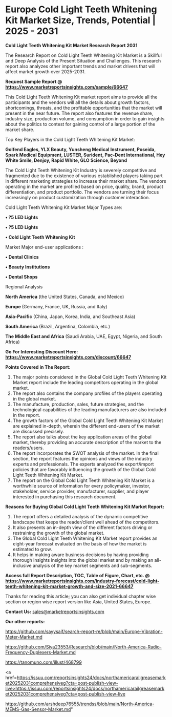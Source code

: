 # Europe Cold Light Teeth Whitening Kit Market Size, Trends, Potential | 2025 - 2031

<strong>Cold Light Teeth Whitening Kit Market Research Report 2031</strong>

The Research Report on Cold Light Teeth Whitening Kit Market is a Skillful and Deep Analysis of the Present Situation and Challenges. This research report also analyzes other important trends and market drivers that will affect market growth over 2025-2031.

<strong>Request Sample Report @ <a href=https://www.marketreportsinsights.com/sample/66647>https://www.marketreportsinsights.com/sample/66647</a></strong>

This Cold Light Teeth Whitening Kit market report aims to provide all the participants and the vendors will all the details about growth factors, shortcomings, threats, and the profitable opportunities that the market will present in the near future. The report also features the revenue share, industry size, production volume, and consumption in order to gain insights about the politics to contest for gaining control of a large portion of the market share.

Top Key Players in the Cold Light Teeth Whitening Kit Market:

<strong>Golfend Eagles, YLX Beauty, Yunsheng Medical Instrument, Poseida, Spark Medical Equipment, LUSTER, Surident, Pac-Dent International, Hey White Smile, Denjoy, Rapid White, GLO Science, Beyond</strong>

The Cold Light Teeth Whitening Kit Industry is severely competitive and fragmented due to the existence of various established players taking part in different marketing strategies to increase their market share. The vendors operating in the market are profiled based on price, quality, brand, product differentiation, and product portfolio. The vendors are turning their focus increasingly on product customization through customer interaction.

Cold Light Teeth Whitening Kit Market Major Types are:

<strong>• ?5 LED Lights

• ?5 LED Lights

• Cold Light Teeth Whitening Kit</strong>

Market Major end-user applications :

<strong>• Dental Clinics

• Beauty Institutions

• Dental Shops</strong>

Regional Analysis

</u><strong><b>North America</b></strong> (the United States, Canada, and Mexico)

<strong><b>Europe </b></strong>(Germany, France, UK, Russia, and Italy)

<strong><b>Asia-Pacific</b></strong> (China, Japan, Korea, India, and Southeast Asia)

<strong><b>South America</b></strong> (Brazil, Argentina, Colombia, etc.)

<strong><b>The Middle East and Africa</b></strong> (Saudi Arabia, UAE, Egypt, Nigeria, and South Africa)

<strong>Go For Interesting Discount Here: <a href=https://www.marketreportsinsights.com/discount/66647>https://www.marketreportsinsights.com/discount/66647</a></strong>

<strong>Points Covered in The Report:</strong>
<ol>
  <li>The major points considered in the Global Cold Light Teeth Whitening Kit Market report include the leading competitors operating in the global market.</li>
  <li>The report also contains the company profiles of the players operating in the global market.</li>
  <li>The manufacture, production, sales, future strategies, and the technological capabilities of the leading manufacturers are also included in the report.</li>
  <li>The growth factors of the Global Cold Light Teeth Whitening Kit Market are explained in-depth, wherein the different end-users of the market are discussed precisely.</li>
  <li>The report also talks about the key application areas of the global market, thereby providing an accurate description of the market to the readers/users.</li>
  <li>The report incorporates the SWOT analysis of the market. In the final section, the report features the opinions and views of the industry experts and professionals. The experts analyzed the export/import policies that are favorably influencing the growth of the Global Cold Light Teeth Whitening Kit Market.</li>
  <li>The report on the Global Cold Light Teeth Whitening Kit Market is a worthwhile source of information for every policymaker, investor, stakeholder, service provider, manufacturer, supplier, and player interested in purchasing this research document.</li>
</ol>
<strong>Reasons for Buying Global Cold Light Teeth Whitening Kit Market Report:</strong>

<ol>
  <li>The report offers a detailed analysis of the dynamic competitive landscape that keeps the reader/client well ahead of the competitors.</li>
  <li>It also presents an in-depth view of the different factors driving or restraining the growth of the global market.</li>
  <li>The Global Cold Light Teeth Whitening Kit Market report provides an eight-year forecast evaluated on the basis of how the market is estimated to grow.</li>
  <li>It helps in making aware business decisions by having providing thorough insights insights into the global market and by making an all-inclusive analysis of the key market segments and sub-segments.</li>
</ol>
<strong>Access full Report Description, TOC, Table of Figure, Chart, etc. @ <a href=https://www.marketreportsinsights.com/industry-forecast/cold-light-teeth-whitening-kit-market-growth-and-size-2021-66647>https://www.marketreportsinsights.com/industry-forecast/cold-light-teeth-whitening-kit-market-growth-and-size-2021-66647</a></strong>


Thanks for reading this article; you can also get individual chapter wise section or region wise report version like Asia, United States, Europe.

<strong>Contact Us:</strong>
sales@marketreportsinsights.com

<strong>Our other reports:</strong>

<a href=https://github.com/sayysaif/search-report-re/blob/main/Europe-Vibration-Meter-Market.md>https://github.com/sayysaif/search-report-re/blob/main/Europe-Vibration-Meter-Market.md</a>

<a href=https://github.com/Siya23553/Research/blob/main/North-America-Radio-Frequency-Duplexers-Market.md>https://github.com/Siya23553/Research/blob/main/North-America-Radio-Frequency-Duplexers-Market.md</a>

<a href=https://tanomuno.com/illust/468799>https://tanomuno.com/illust/468799</a>

<a href=https://issuu.com/reportsinsights24/docs/northamericarailgreasemarket20252031comprehensiveg?cta=post-publish-view-live>https://issuu.com/reportsinsights24/docs/northamericarailgreasemarket20252031comprehensiveg?cta=post-publish-view-live</a>

<a href=https://github.com/arshdeep76555/trendss/blob/main/North-America-MEMS-Gas-Sensor-Market.md>https://github.com/arshdeep76555/trendss/blob/main/North-America-MEMS-Gas-Sensor-Market.md</a>"
